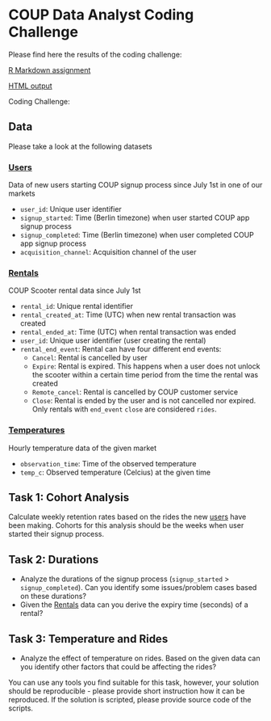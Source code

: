 # COUP Data Analyst Coding Challenge

Please find here the results of the coding challenge:

[R Markdown assignment](assignment.Rmd)

[HTML output](assignment.html)

Coding Challenge:

## Data

Please take a look at the following datasets

### [Users](users.csv)

Data of new users starting COUP signup process since July 1st in one of our markets

* `user_id`: Unique user identifier
* `signup_started`: Time (Berlin timezone) when user started COUP app signup process
* `signup_completed`: Time (Berlin timezone) when user completed COUP app signup process
* `acquisition_channel`: Acquisition channel of the user
  

### [Rentals](rentals.csv)

COUP Scooter rental data since July 1st

* `rental_id`: Unique rental identifier
* `rental_created_at`: Time (UTC) when new rental transaction was created
* `rental_ended_at`: Time (UTC) when rental transaction was ended
* `user_id`: Unique user identifier (user creating the rental)
* `rental_end_event`: Rental can have four different end events:
	* `Cancel`: Rental is cancelled by user
	* `Expire`: Rental is expired. This happens when a user does not unlock the scooter within a certain time period from the time the rental was created
	* `Remote_cancel`: Rental is cancelled by COUP customer service
	* `Close`: Rental is ended by the user and is not cancelled nor expired. Only rentals with `end_event` `close` are considered `rides`. 


### [Temperatures](temperatures.csv)

Hourly temperature data of the given market

* `observation_time`: Time of the observed temperature
* `temp_c`: Observed temperature (Celcius) at the given time


## Task 1: Cohort Analysis

Calculate weekly retention rates based on the rides the new [users](users.csv) have been making. 
Cohorts for this analysis should be the weeks when user started their signup process.

## Task 2: Durations

* Analyze the durations of the signup process (`signup_started` > `signup_completed`). Can you identify some issues/problem cases based on these durations?
* Given the [Rentals](rentals.csv) data can you derive the expiry time (seconds) of a rental?

## Task 3: Temperature and Rides

* Analyze the effect of temperature on rides. Based on the given data can you identify other factors that could be affecting the rides?

You can use any tools you find suitable for this task, however, your solution should be reproducible -
please provide short instruction how it can be reproduced. If the solution is scripted, please provide
source code of the scripts.
